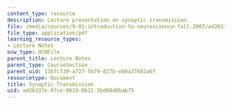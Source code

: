 ```yaml
---
content_type: resource
description: Lecture presentation on synaptic transmission.
file: /media/courses/9-01-introduction-to-neuroscience-fall-2007/ad26337e97ce96190b125bd88d0bab75_06_ch6_neur_lecb.pdf
file_type: application/pdf
learning_resource_types:
- Lecture Notes
ocw_type: OCWFile
parent_title: Lecture Notes
parent_type: CourseSection
parent_uid: 13bfc739-a727-5b79-027b-eb0a27682a6f
resourcetype: Document
title: Synaptic Transmission
uid: ad26337e-97ce-9619-0b12-5bd88d0bab75
---
```

